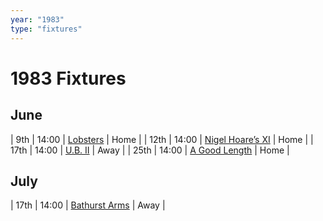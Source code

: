 ```yaml
---
year: "1983"
type: "fixtures"
---
```


# 1983 Fixtures

## June

| 9th | 14:00 | [Lobsters](/1983/1983-lobsters) | Home |
| 12th | 14:00 | [Nigel Hoare’s XI](/1983/1983-nigel-hoares-xi) | Home |
| 17th | 14:00 | [U.B. II](/1983/1983-ub-11) | Away |
| 25th | 14:00 | [A Good Length](/1983/1983-a-good-length) | Home |

## July

| 17th | 14:00 | [Bathurst Arms](/1983/1983-bathurst-arms) | Away |